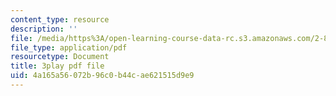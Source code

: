 ```yaml
---
content_type: resource
description: ''
file: /media/https%3A/open-learning-course-data-rc.s3.amazonaws.com/2-830j-control-of-manufacturing-processes-sma-6303-spring-2008/4a165a56072b96c0b44cae621515d9e9_AhKNoBxPkJs.pdf
file_type: application/pdf
resourcetype: Document
title: 3play pdf file
uid: 4a165a56-072b-96c0-b44c-ae621515d9e9
---
```

